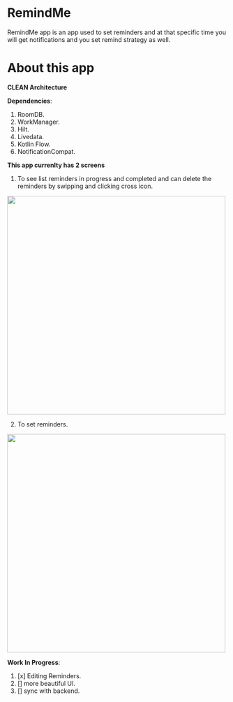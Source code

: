 # RemindMe
RemindMe app is an app used to set reminders and at that specific time you will get notifications and you set remind strategy as well.

# About this app

**CLEAN Architecture**

**Dependencies**:
1. RoomDB.
2. WorkManager.
3. Hilt.
4. Livedata.
5. Kotlin Flow.
6. NotificationCompat.

**This app currenlty has 2 screens**
1. To see list reminders in progress and completed and can delete the reminders by swipping and clicking cross icon.
 <img src = https://user-images.githubusercontent.com/50947867/200900134-43d1d26b-ad6d-4d2f-a6ff-9cbdbaf57a65.jpg height = 500px />

2. To set reminders.
 <img src = https://user-images.githubusercontent.com/50947867/200899703-81928900-c125-4c64-8fc5-6b977ed53394.jpg height = 500px />



**Work In Progress**:
1. [x] Editing Reminders.
2. []  more beautiful UI.
3. []  sync with backend.
